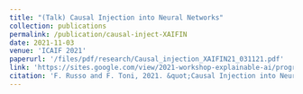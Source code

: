 ```yaml
---
title: "(Talk) Causal Injection into Neural Networks"
collection: publications
permalink: /publication/causal-inject-XAIFIN
date: 2021-11-03
venue: 'ICAIF 2021'
paperurl: '/files/pdf/research/Causal_injection_XAIFIN21_031121.pdf'
link: 'https://sites.google.com/view/2021-workshop-explainable-ai/programme'
citation: 'F. Russo and F. Toni, 2021. &quot;Causal Injection into Neural Networks.&quot; <i>1st International Workshop on Explainable AI in Finance (XAI-FIN) part of the 2021 ACM International Conference on AI in Finance (ICAIF).</i>'
---
```

